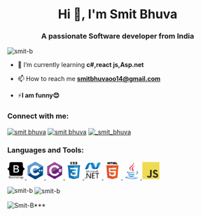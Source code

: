<h1 align="center">Hi 👋, I'm Smit Bhuva</h1>
<h3 align="center">A passionate Software developer from India</h3>

<p align="left"> <img src="https://komarev.com/ghpvc/?username=smit-b&label=Profile%20views&color=0e75b6&style=flat" alt="smit-b" /> </p>

- 🌱 I’m currently learning **c#,react js,Asp.net**

- 📫 How to reach me **smitbhuvaoo14@gmail.com**

- ⚡**I am funny😊**

<h3 align="left">Connect with me:</h3>
<p align="left">
<a href="https://www.linkedin.com/in/smit-bhuva-0589471b3?utm_source=share&utm_campaign=share_via&utm_content=profile&utm_medium=android_app" target="blank"><img align="center" src="https://raw.githubusercontent.com/rahuldkjain/github-profile-readme-generator/master/src/images/icons/Social/linked-in-alt.svg" alt="smit bhuva" height="30" width="40" /></a>
<a href="https://fb.com/smit bhuva" target="blank"><img align="center" src="https://raw.githubusercontent.com/rahuldkjain/github-profile-readme-generator/master/src/images/icons/Social/facebook.svg" alt="smit bhuva" height="30" width="40" /></a>
<a href="https://instagram.com/_smit_bhuva" target="blank"><img align="center" src="https://raw.githubusercontent.com/rahuldkjain/github-profile-readme-generator/master/src/images/icons/Social/instagram.svg" alt="_smit_bhuva" height="30" width="40" /></a>
</p>
<h3 align="left">Languages and Tools:</h3>
<p align="left"> <a href="https://getbootstrap.com" target="_blank" rel="noreferrer"> <img src="https://raw.githubusercontent.com/devicons/devicon/master/icons/bootstrap/bootstrap-plain-wordmark.svg" alt="bootstrap" width="40" height="40"/> </a> <a href="https://www.w3schools.com/cpp/" target="_blank" rel="noreferrer"> <img src="https://raw.githubusercontent.com/devicons/devicon/master/icons/cplusplus/cplusplus-original.svg" alt="cplusplus" width="40" height="40"/> </a> <a href="https://www.w3schools.com/cs/" target="_blank" rel="noreferrer"> <img src="https://raw.githubusercontent.com/devicons/devicon/master/icons/csharp/csharp-original.svg" alt="csharp" width="40" height="40"/> </a> <a href="https://www.w3schools.com/css/" target="_blank" rel="noreferrer"> <img src="https://raw.githubusercontent.com/devicons/devicon/master/icons/css3/css3-original-wordmark.svg" alt="css3" width="40" height="40"/> </a> <a href="https://dotnet.microsoft.com/" target="_blank" rel="noreferrer"> <img src="https://raw.githubusercontent.com/devicons/devicon/master/icons/dot-net/dot-net-original-wordmark.svg" alt="dotnet" width="40" height="40"/> </a> <a href="https://www.w3.org/html/" target="_blank" rel="noreferrer"> <img src="https://raw.githubusercontent.com/devicons/devicon/master/icons/html5/html5-original-wordmark.svg" alt="html5" width="40" height="40"/> </a> <a href="https://www.java.com" target="_blank" rel="noreferrer"> <img src="https://raw.githubusercontent.com/devicons/devicon/master/icons/java/java-original.svg" alt="java" width="40" height="40"/> </a> <a href="https://developer.mozilla.org/en-US/docs/Web/JavaScript" target="_blank" rel="noreferrer"> <img src="https://raw.githubusercontent.com/devicons/devicon/master/icons/javascript/javascript-original.svg" alt="javascript" width="40" height="40"/> </a> <a href="https://www.microsoft.com/en-us/sql-server" 
src="https://raw.githubusercontent.com/devicons/devicon/master/icons/react/react-original-wordmark.svg" alt="react" width="40" height="40"/> </a> </p>

<p><img align="left" src="https://github-readme-stats.vercel.app/api/top-langs?username=smit-b&show_icons=true&locale=en&layout=compact" alt="smit-b" /></p>

<p>&nbsp;<img align="center" src="https://github-readme-stats.vercel.app/api?username=smit-b&show_icons=true&locale=en" alt="smit-b" /></p>

<p><img align="center" src="https://github-readme-streak-stats.herokuapp.com/?user=Smit-B&" alt="Smit-B***" /></p>
